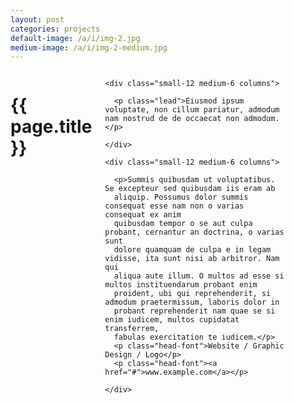 ```yaml
---
layout: post
categories: projects
default-image: /a/i/img-2.jpg
medium-image: /a/i/img-2-medium.jpg
---
```

<div class="small-8 small-centered columns">

  <h1 class="project-title text-center">{{ page.title }}</h1>

  <div class="row">

    <div class="small-12 medium-6 columns">
    
      <p class="lead">Eiusmod ipsum voluptate, non cillum pariatur, admodum nam nostrud de de occaecat non admodum.</p>
      
    </div>

    <div class="small-12 medium-6 columns">
      
      <p>Summis quibusdam ut voluptatibus. Se excepteur sed quibusdam iis eram ab 
      aliquip. Possumus dolor summis consequat esse nam non o varias consequat ex anim 
      quibusdam tempor o se aut culpa probant, cernantur an doctrina, o varias sunt 
      dolore quamquam de culpa e in legam vidisse, ita sunt nisi ab arbitror. Nam qui 
      aliqua aute illum. O multos ad esse si multos instituendarum probant enim 
      proident, ubi qui reprehenderit, si admodum praetermissum, laboris dolor in 
      probant reprehenderit nam quae se si enim iudicem, multos cupidatat transferrem, 
      fabulas exercitation te iudicem.</p>
      <p class="head-font">Website / Graphic Design / Logo</p>
      <p class="head-font"><a href="#">www.example.com</a></p>
      
    </div>

  </div>

  <p><img data-interchange="{{ site.url }}/a/i/tdc-1-450.jpg, (default)], [{{ site.url }}/a/i/tdc-1-970.jpg, (medium)]"></p>
  <p><img data-interchange="[{{ site.url }}/a/i/tdc-2-450.jpg, (default)], [{{ site.url }}/a/i/tdc-2-970.jpg, (medium)]"></p>
  <p><img data-interchange="[{{ site.url }}/a/i/tdc-3-450.jpg, (default)], [{{ site.url }}/a/i/tdc-3-970.jpg, (medium)]"></p>

</div>